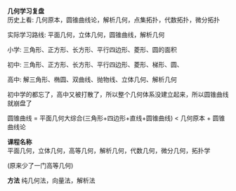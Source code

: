 **几何学习复盘**  
历史上看: 几何原本，圆锥曲线论，解析几何，点集拓扑，代数拓扑，微分拓扑  
  
实际学习路线: 平面几何，立体几何，圆锥曲线，解析几何  
  
小学: 三角形、正方形、长方形、平行四边形、菱形、圆的面积  
  
初中: 三角形、正方形、长方形、平行四边形、菱形、梯形、圆、  
  
高中: 解三角形、椭圆、双曲线、抛物线、立体几何、解析几何  
  
初中学的都忘了，高中又被打散了，所以整个几何体系没建立起来，所以圆锥曲线就崩盘了

圆锥曲线 = 平面几何大综合(三角形+四边形+直线+圆锥曲线) < 几何原本 + 圆锥曲线论

**课程名称**  
平面几何，立体几何，高等几何，解析几何，代数几何，微分几何，拓扑学

(原来少了一门高等几何)  

**方法**
纯几何法，向量法，解析法
